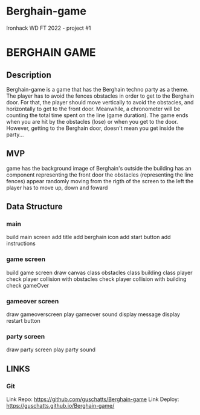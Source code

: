 # Berghain-game
Ironhack WD FT 2022 - project #1

# BERGHAIN GAME

## Description
Berghain-game is a game that has the Berghain techno party as a theme. The player has to avoid the fences obstacles in order to get to the Berghain door. For that, the player should move vertically to avoid the obstacles, and horizontally to get to the front door. Meanwhile, a chronometer will be counting the total time spent on the line (game duration). The game ends when you are hit by the obstacles (lose) or when you get to the door. However, getting to the Berghain door, doesn't mean you get inside the party...

## MVP
game has the background image of Berghain's outside
the building has an component representing the front door
the obstacles (representing the line fences) appear randomly moving from the rigth of the screen to the left
the player has to move up, down and foward


## Data Structure

### main
build main screen
add title
add berghain icon
add start button
add instructions

### game screen
build game screen
draw canvas
class obstacles
class building
class player
check player collision with obstacles
check player collision with building
check gameOver

### gameover screen
draw gameoverscreen
play gameover sound
display message
display restart button

### party screen
draw party screen
play party sound

## LINKS

### Git

Link Repo: https://github.com/guschatts/Berghain-game
Link Deploy: https://guschatts.github.io/Berghain-game/


